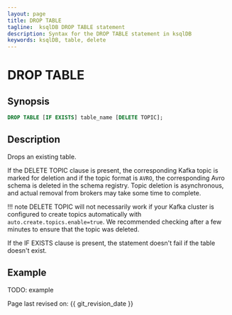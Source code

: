 ```yaml
---
layout: page
title: DROP TABLE
tagline:  ksqlDB DROP TABLE statement
description: Syntax for the DROP TABLE statement in ksqlDB
keywords: ksqlDB, table, delete
---
```


DROP TABLE
==========

Synopsis
--------

```sql
DROP TABLE [IF EXISTS] table_name [DELETE TOPIC];
```

Description
-----------

Drops an existing table.

If the DELETE TOPIC clause is present, the corresponding Kafka topic is
marked for deletion and if the topic format is `AVRO`, the corresponding
Avro schema is deleted in the schema registry. Topic deletion is
asynchronous, and actual removal from brokers may take some time to
complete.

!!! note
	DELETE TOPIC will not necessarily work if your Kafka cluster is
    configured to create topics automatically with
    `auto.create.topics.enable=true`. We recommended checking after a few
    minutes to ensure that the topic was deleted.

If the IF EXISTS clause is present, the statement doesn't fail if the
table doesn't exist.

Example
-------

TODO: example

Page last revised on: {{ git_revision_date }}
